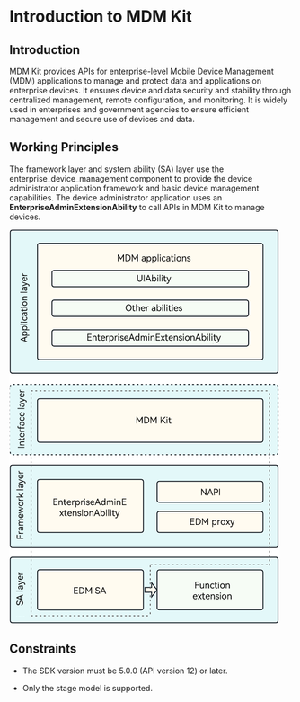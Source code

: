 # Introduction to MDM Kit

## Introduction

MDM Kit provides APIs for enterprise-level Mobile Device Management (MDM) applications to manage and protect data and applications on enterprise devices. It ensures device and data security and stability through centralized management, remote configuration, and monitoring. It is widely used in enterprises and government agencies to ensure efficient management and secure use of devices and data.

## Working Principles

<!--RP1-->
The framework layer and system ability (SA) layer use the enterprise_device_management component to provide the device administrator application framework and basic device management capabilities. The device administrator application uses an **EnterpriseAdminExtensionAbility** to call APIs in MDM Kit to manage devices.<!--RP1End-->

![intro_arch.png](./figures/intro_arch.png)

## Constraints

- The SDK version must be 5.0.0 (API version 12) or later.

- Only the stage model is supported.

<!--RP3--><!--RP3End-->
